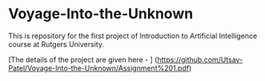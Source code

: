 # Voyage-Into-the-Unknown
This is repository for the first project of Introduction to Artificial Intelligence course at Rutgers University.

[The details of the project are given here - ] (<https://github.com/Utsav-Patel/Voyage-Into-the-Unknown/Assignment%201.pdf>)
